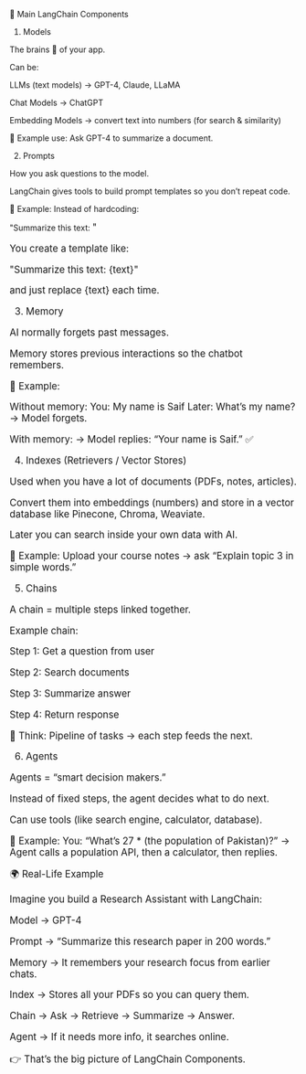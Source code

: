 🔹 Main LangChain Components
1. Models

The brains 🧠 of your app.

Can be:

LLMs (text models) → GPT-4, Claude, LLaMA

Chat Models → ChatGPT

Embedding Models → convert text into numbers (for search & similarity)

📌 Example use: Ask GPT-4 to summarize a document.

2. Prompts

How you ask questions to the model.

LangChain gives tools to build prompt templates so you don’t repeat code.

📌 Example:
Instead of hardcoding:

"Summarize this text: <big text here>"


You create a template like:

"Summarize this text: {text}"


and just replace {text} each time.

3. Memory

AI normally forgets past messages.

Memory stores previous interactions so the chatbot remembers.

📌 Example:

Without memory:
You: My name is Saif
Later: What’s my name?
→ Model forgets.

With memory:
→ Model replies: “Your name is Saif.” ✅

4. Indexes (Retrievers / Vector Stores)

Used when you have a lot of documents (PDFs, notes, articles).

Convert them into embeddings (numbers) and store in a vector database like Pinecone, Chroma, Weaviate.

Later you can search inside your own data with AI.

📌 Example: Upload your course notes → ask “Explain topic 3 in simple words.”

5. Chains

A chain = multiple steps linked together.

Example chain:

Step 1: Get a question from user

Step 2: Search documents

Step 3: Summarize answer

Step 4: Return response

📌 Think: Pipeline of tasks → each step feeds the next.

6. Agents

Agents = “smart decision makers.”

Instead of fixed steps, the agent decides what to do next.

Can use tools (like search engine, calculator, database).

📌 Example:
You: “What’s 27 * (the population of Pakistan)?”
→ Agent calls a population API, then a calculator, then replies.

🌍 Real-Life Example

Imagine you build a Research Assistant with LangChain:

Model → GPT-4

Prompt → “Summarize this research paper in 200 words.”

Memory → It remembers your research focus from earlier chats.

Index → Stores all your PDFs so you can query them.

Chain → Ask → Retrieve → Summarize → Answer.

Agent → If it needs more info, it searches online.

👉 That’s the big picture of LangChain Components.

